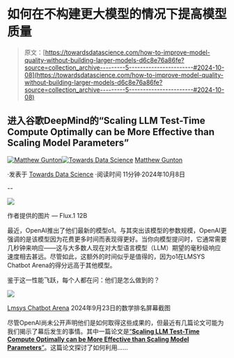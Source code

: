 # 如何在不构建更大模型的情况下提高模型质量

> 原文：[https://towardsdatascience.com/how-to-improve-model-quality-without-building-larger-models-d6c8e76a86fe?source=collection_archive---------5-----------------------#2024-10-08](https://towardsdatascience.com/how-to-improve-model-quality-without-building-larger-models-d6c8e76a86fe?source=collection_archive---------5-----------------------#2024-10-08)

## 进入谷歌DeepMind的“**Scaling LLM Test-Time Compute Optimally can be More Effective than Scaling Model Parameters**”

[](https://medium.com/@mgunton7?source=post_page---byline--d6c8e76a86fe--------------------------------)[![Matthew Gunton](../Images/6f5a9530ad5252aa3f2fae87b3f272b1.png)](https://medium.com/@mgunton7?source=post_page---byline--d6c8e76a86fe--------------------------------)[](https://towardsdatascience.com/?source=post_page---byline--d6c8e76a86fe--------------------------------)[![Towards Data Science](../Images/a6ff2676ffcc0c7aad8aaf1d79379785.png)](https://towardsdatascience.com/?source=post_page---byline--d6c8e76a86fe--------------------------------) [Matthew Gunton](https://medium.com/@mgunton7?source=post_page---byline--d6c8e76a86fe--------------------------------)

·发表于 [Towards Data Science](https://towardsdatascience.com/?source=post_page---byline--d6c8e76a86fe--------------------------------) ·阅读时间 11分钟·2024年10月8日

--

![](../Images/e481b2de6c28675a6758b1d595d75bb1.png)

作者提供的图片 — Flux.1 12B

最近，OpenAI推出了他们最新的模型o1。与其突出该模型的参数规模，OpenAI更强调的是该模型因为花费更多时间而表现得更好。当你向模型提问时，它通常需要几秒钟来响应——这与大多数人现在对大型语言模型（LLM）期望的毫秒级响应速度相去甚远。尽管如此，这额外的时间似乎是值得的，因为o1在LMSYS Chatbot Arena的得分远高于其他模型。

鉴于这一性能飞跃，每个人都在问：他们是怎么做到的？

![](../Images/acc74e222738f0b3c3d8b5d28e79cf8b.png)

[Lmsys Chatbot Arena](https://lmarena.ai/) 2024年9月23日的数学排名屏幕截图

尽管OpenAI尚未公开声明他们是如何取得这些成果的，但最近有几篇论文可能为我们揭示了幕后发生的事情。其中一篇论文是[“**Scaling LLM Test-Time Compute Optimally can be More Effective than Scaling Model Parameters**”](https://arxiv.org/pdf/2408.03314)。这篇论文探讨了如何利用……
